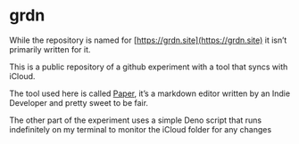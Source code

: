 # grdn 

While the repository is named for [https://grdn.site](https://grdn.site) it isn’t primarily written for it. 

This is a public repository of a github experiment with a tool that syncs with iCloud. 

The tool used here is called [Paper](https://papereditor.app), it’s a markdown editor written by an Indie Developer and pretty sweet to be fair. 

The other part of the experiment uses a simple Deno script that runs indefinitely on my terminal to monitor the iCloud folder for any changes
